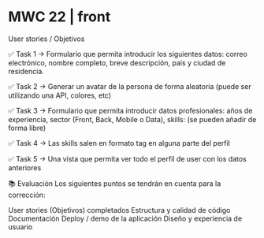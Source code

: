 # MWC 22 | front

User stories / Objetivos

✅ Task 1 → Formulario que permita introducir los siguientes datos: correo electrónico, nombre completo, breve descripción, país y ciudad de residencia.

✅ Task 2 → Generar un avatar de la persona de forma aleatoria (puede ser utilizando una API, colores, etc)

✅ Task 3 → Formulario que permita introducir datos profesionales: años de experiencia, sector (Front, Back, Mobile o Data), skills: (se pueden añadir de forma libre)

✅ Task 4 → Las skills salen en formato tag en alguna parte del perfil

✅ Task 5 → Una vista que permita ver todo el perfil de user con los datos anteriores

📚 Evaluación
Los siguientes puntos se tendrán en cuenta para la corrección:

User stories (Objetivos) completados
Estructura y calidad de código
Documentación
Deploy / demo de la aplicación
Diseño y experiencia de usuario
